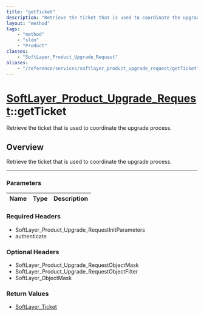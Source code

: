 ```yaml
---
title: "getTicket"
description: "Retrieve the ticket that is used to coordinate the upgrade process."
layout: "method"
tags:
    - "method"
    - "sldn"
    - "Product"
classes:
    - "SoftLayer_Product_Upgrade_Request"
aliases:
    - "/reference/services/softlayer_product_upgrade_request/getTicket"
---
```

# [SoftLayer_Product_Upgrade_Request](/reference/services/SoftLayer_Product_Upgrade_Request)::getTicket


Retrieve the ticket that is used to coordinate the upgrade process.


## Overview 
Retrieve the ticket that is used to coordinate the upgrade process.

-----

### Parameters 
|Name | Type | Description |
| --- | --- | --- |


### Required Headers
* SoftLayer_Product_Upgrade_RequestInitParameters
* authenticate


### Optional Headers
* SoftLayer_Product_Upgrade_RequestObjectMask
* SoftLayer_Product_Upgrade_RequestObjectFilter
* SoftLayer_ObjectMask

### Return Values
* <a href='/reference/datatypes/SoftLayer_Ticket'>SoftLayer_Ticket </a>




